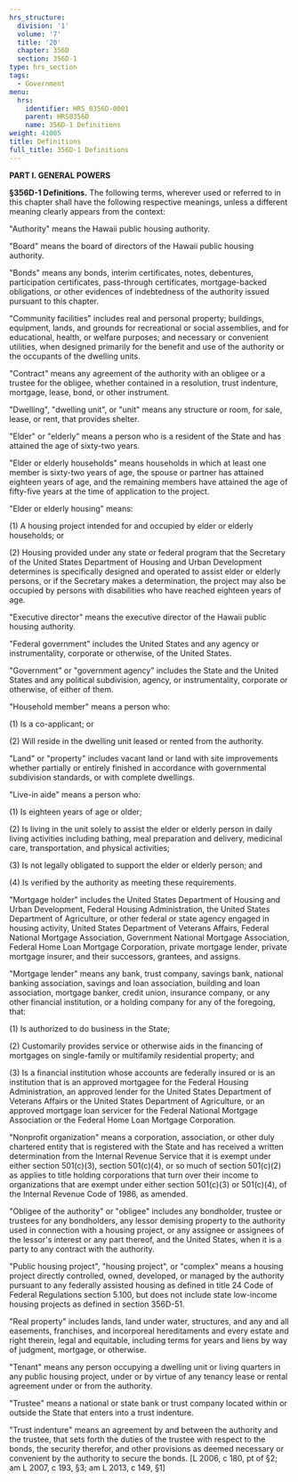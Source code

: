 ```yaml
---
hrs_structure:
  division: '1'
  volume: '7'
  title: '20'
  chapter: 356D
  section: 356D-1
type: hrs_section
tags:
  - Government
menu:
  hrs:
    identifier: HRS_0356D-0001
    parent: HRS0356D
    name: 356D-1 Definitions
weight: 41005
title: Definitions
full_title: 356D-1 Definitions
---
```

**PART I. GENERAL POWERS**

**§356D-1 Definitions.** The following terms, wherever used or referred to in this chapter shall have the following respective meanings, unless a different meaning clearly appears from the context:

"Authority" means the Hawaii public housing authority.

"Board" means the board of directors of the Hawaii public housing authority.

"Bonds" means any bonds, interim certificates, notes, debentures, participation certificates, pass-through certificates, mortgage-backed obligations, or other evidences of indebtedness of the authority issued pursuant to this chapter.

"Community facilities" includes real and personal property; buildings, equipment, lands, and grounds for recreational or social assemblies, and for educational, health, or welfare purposes; and necessary or convenient utilities, when designed primarily for the benefit and use of the authority or the occupants of the dwelling units.

"Contract" means any agreement of the authority with an obligee or a trustee for the obligee, whether contained in a resolution, trust indenture, mortgage, lease, bond, or other instrument.

"Dwelling", "dwelling unit", or "unit" means any structure or room, for sale, lease, or rent, that provides shelter.

"Elder" or "elderly" means a person who is a resident of the State and has attained the age of sixty-two years.

"Elder or elderly households" means households in which at least one member is sixty-two years of age, the spouse or partner has attained eighteen years of age, and the remaining members have attained the age of fifty-five years at the time of application to the project.

"Elder or elderly housing" means:

(1) A housing project intended for and occupied by elder or elderly households; or

(2) Housing provided under any state or federal program that the Secretary of the United States Department of Housing and Urban Development determines is specifically designed and operated to assist elder or elderly persons, or if the Secretary makes a determination, the project may also be occupied by persons with disabilities who have reached eighteen years of age.

"Executive director" means the executive director of the Hawaii public housing authority.

"Federal government" includes the United States and any agency or instrumentality, corporate or otherwise, of the United States.

"Government" or "government agency" includes the State and the United States and any political subdivision, agency, or instrumentality, corporate or otherwise, of either of them.

"Household member" means a person who:

(1) Is a co-applicant; or

(2) Will reside in the dwelling unit leased or rented from the authority.

"Land" or "property" includes vacant land or land with site improvements whether partially or entirely finished in accordance with governmental subdivision standards, or with complete dwellings.

"Live-in aide" means a person who:

(1) Is eighteen years of age or older;

(2) Is living in the unit solely to assist the elder or elderly person in daily living activities including bathing, meal preparation and delivery, medicinal care, transportation, and physical activities;

(3) Is not legally obligated to support the elder or elderly person; and

(4) Is verified by the authority as meeting these requirements.

"Mortgage holder" includes the United States Department of Housing and Urban Development, Federal Housing Administration, the United States Department of Agriculture, or other federal or state agency engaged in housing activity, United States Department of Veterans Affairs, Federal National Mortgage Association, Government National Mortgage Association, Federal Home Loan Mortgage Corporation, private mortgage lender, private mortgage insurer, and their successors, grantees, and assigns.

"Mortgage lender" means any bank, trust company, savings bank, national banking association, savings and loan association, building and loan association, mortgage banker, credit union, insurance company, or any other financial institution, or a holding company for any of the foregoing, that:

(1) Is authorized to do business in the State;

(2) Customarily provides service or otherwise aids in the financing of mortgages on single-family or multifamily residential property; and

(3) Is a financial institution whose accounts are federally insured or is an institution that is an approved mortgagee for the Federal Housing Administration, an approved lender for the United States Department of Veterans Affairs or the United States Department of Agriculture, or an approved mortgage loan servicer for the Federal National Mortgage Association or the Federal Home Loan Mortgage Corporation.

"Nonprofit organization" means a corporation, association, or other duly chartered entity that is registered with the State and has received a written determination from the Internal Revenue Service that it is exempt under either section 501(c)(3), section 501(c)(4), or so much of section 501(c)(2) as applies to title holding corporations that turn over their income to organizations that are exempt under either section 501(c)(3) or 501(c)(4), of the Internal Revenue Code of 1986, as amended.

"Obligee of the authority" or "obligee" includes any bondholder, trustee or trustees for any bondholders, any lessor demising property to the authority used in connection with a housing project, or any assignee or assignees of the lessor's interest or any part thereof, and the United States, when it is a party to any contract with the authority.

"Public housing project", "housing project", or "complex" means a housing project directly controlled, owned, developed, or managed by the authority pursuant to any federally assisted housing as defined in title 24 Code of Federal Regulations section 5.100, but does not include state low-income housing projects as defined in section 356D-51.

"Real property" includes lands, land under water, structures, and any and all easements, franchises, and incorporeal hereditaments and every estate and right therein, legal and equitable, including terms for years and liens by way of judgment, mortgage, or otherwise.

"Tenant" means any person occupying a dwelling unit or living quarters in any public housing project, under or by virtue of any tenancy lease or rental agreement under or from the authority.

"Trustee" means a national or state bank or trust company located within or outside the State that enters into a trust indenture.

"Trust indenture" means an agreement by and between the authority and the trustee, that sets forth the duties of the trustee with respect to the bonds, the security therefor, and other provisions as deemed necessary or convenient by the authority to secure the bonds. [L 2006, c 180, pt of §2; am L 2007, c 193, §3; am L 2013, c 149, §1]